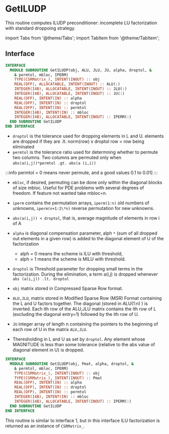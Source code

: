# GetILUDP

This routine computes ILUDP preconditioner: incomplete LU factorization with standard droppoing strategy.

import Tabs from '@theme/Tabs';
import TabItem from '@theme/TabItem';

## Interface

<Tabs>
<TabItem value="interface" label="📝 Interface 1" default>

```fortran
INTERFACE
  MODULE SUBROUTINE GetILUDP(obj, ALU, JLU, JU, alpha, droptol, &
    & permtol, mbloc, IPERM)
    TYPE(CSRMatrix_), INTENT(INOUT) :: obj
    REAL(DFP), ALLOCATABLE, INTENT(INOUT) :: ALU(:)
    INTEGER(I4B), ALLOCATABLE, INTENT(INOUT) :: JLU(:)
    INTEGER(I4B), ALLOCATABLE, INTENT(INOUT) :: JU(:)
    REAL(DFP), INTENT(IN) :: alpha
    REAL(DFP), INTENT(IN) :: droptol
    REAL(DFP), INTENT(IN) :: permtol
    INTEGER(I4B), INTENT(IN) :: mbloc
    INTEGER(I4B), ALLOCATABLE, INTENT(INOUT) :: IPERM(:)
  END SUBROUTINE GetILUDP
END INTERFACE
```

- `droptol` is the tolerance used for dropping elements in L and U. elements are dropped if they are .lt. norm(row) x droptol row = row being eliminated
- `permtol` is the tolerance ratio used for determning whether to permute two columns. Two columns are permuted only when `abs(a(i,j))*permtol .gt. abs(a (i,i))`

:::info
permtol = 0 means never permute, and a good values 0.1 to 0.01]
:::

- `mbloc`, if desired, permuting can be done only within the diagonal blocks of size mbloc. Useful for PDE problems with several degrees of freedom. If feature not wanted take mbloc=n.
- `iperm` contains the permutation arrays, `iperm(1:n)` old numbers of unknowns, `iperm(n+1:2\*n)` reverse permutation for new unknowns.
- `abs(a(i,j)) < droptol`, that is, average magnitude of elements in row i of A
- `alpha` is diagonal compensation parameter, alph `*` (sum of all dropped out elements in a given row) is added to the diagonal element of U of the factorization
  - alph = 0 means the scheme is ILU with threshold,
  - alph = 1 means the scheme is MILU with threshold.
- `droptol` is Threshold parameter for dropping small terms in the factorization. During the elimination, a term a(i,j) is dropped whenever `abs (a(i,j)) .lt. droptol`
- `obj` matrix stored in Compressed Sparse Row format.

- `ALU,JLU`, matrix stored in Modified Sparse Row (MSR) Format containing the L and U factors together. The diagonal (stored in ALU(1:n) ) is inverted. Each ith row of the ALU,JLU matrix contains the ith row of L (excluding the diagonal entry=1) followed by the ith row of U.
- `JU` integer array of length n containing the pointers to the beginning of each row of U in the matrix `ALU,JLU`.
- Theresholding in L and U as set by `droptol`. Any element whose MAGNITUDE is less than some tolerance (relative to the abs value of
  diagonal element in U) is dropped.

</TabItem>

<TabItem value="iface2" label="Interface 2">

```fortran
INTERFACE
  MODULE SUBROUTINE GetILUDP(obj, Pmat, alpha, droptol, &
    & permtol, mbloc, IPERM)
    TYPE(CSRMatrix_), INTENT(INOUT) :: obj
    TYPE(CSRMatrix_), INTENT(INOUT) :: Pmat
    REAL(DFP), INTENT(IN) :: alpha
    REAL(DFP), INTENT(IN) :: droptol
    REAL(DFP), INTENT(IN) :: permtol
    INTEGER(I4B), INTENT(IN) :: mbloc
    INTEGER(I4B), ALLOCATABLE, INTENT(INOUT) :: IPERM(:)
  END SUBROUTINE GetILUDP
END INTERFACE
```

This routine is similar to interface 1, but in this interface ILU factorization is returned as an instance of `CSRMatrix_`.

</TabItem>

<TabItem value="close" label="◉ Close">

</TabItem>
</Tabs>
